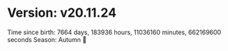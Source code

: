 # Version: v20.11.24
Time since birth: 7664 days, 183936 hours, 11036160 minutes, 662169600 seconds
Season: Autumn 🍁
